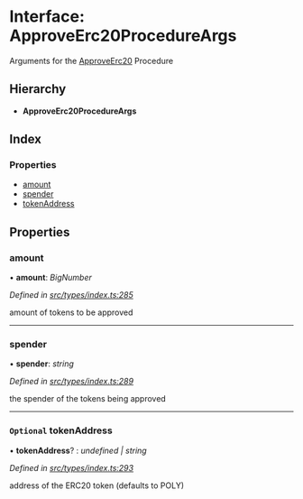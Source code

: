# Interface: ApproveErc20ProcedureArgs

Arguments for the [ApproveErc20](../enums/_types_index_.proceduretype.md#approveerc20) Procedure

## Hierarchy

* **ApproveErc20ProcedureArgs**

## Index

### Properties

* [amount](_types_index_.approveerc20procedureargs.md#amount)
* [spender](_types_index_.approveerc20procedureargs.md#spender)
* [tokenAddress](_types_index_.approveerc20procedureargs.md#optional-tokenaddress)

## Properties

###  amount

• **amount**: *BigNumber*

*Defined in [src/types/index.ts:285](https://github.com/PolymathNetwork/polymath-sdk/blob/ade5412/src/types/index.ts#L285)*

amount of tokens to be approved

___

###  spender

• **spender**: *string*

*Defined in [src/types/index.ts:289](https://github.com/PolymathNetwork/polymath-sdk/blob/ade5412/src/types/index.ts#L289)*

the spender of the tokens being approved

___

### `Optional` tokenAddress

• **tokenAddress**? : *undefined | string*

*Defined in [src/types/index.ts:293](https://github.com/PolymathNetwork/polymath-sdk/blob/ade5412/src/types/index.ts#L293)*

address of the ERC20 token (defaults to POLY)
